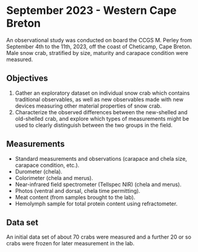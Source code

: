 # September 2023 - Western Cape Breton 

An observational study was conducted on board the CCGS M. Perley from September 4th to the 11th, 2023, off the coast of Cheticamp, Cape Breton. Male snow crab, stratified by size, maturity and carapace condition were measured. 

## Objectives

1. Gather an exploratory dataset on individual snow crab which contains traditional observables, as well as new observables made with new devices measuring other material properties of snow crab.
2. Characterize the observed differences between the new-shelled and old-shelled crab, and explore which types of measurements might be used to clearly distinguish between the two groups in the field.

## Measurements

- Standard measurements and observations (carapace and chela size, carapace condition, etc.).
- Durometer (chela).
- Colorimeter (chela and merus).
- Near-infrared field spectrometer (Tellspec NIR) (chela and merus).
- Photos (ventral and dorsal, chela time permitting).
- Meat content (from samples brought to the lab).
- Hemolymph sample for total protein content using refractometer.

## Data set

An initial data set of about 70 crabs were measured and a further 20 or so crabs were frozen for later measurement in the lab.
